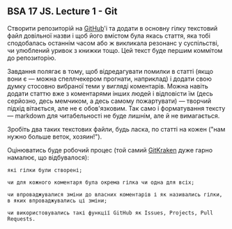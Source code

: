 ## BSA 17 JS. Lecture 1 - Git

Створити репозиторій на  [GitHub](https://github.com)'і та додати в 
основну гілку текстовий файл довільної назви і щоб його вмістом була 
якась стаття, яка тобі сподобалась останнім часом або ж викликала 
резонанс у суспільстві, чи улюблений уривок з книжки тощо. Цей текст 
буде першим коммітом до репозиторію.

Завдання полягає в тому, щоб відредагувати помилки в статті (якщо вони 
є — можна спеллчекером прогнати, наприклад) і додати свою думку стосовно 
вибраної теми у вигляді коментарів. Можна навіть додати статтю вже з 
коментарями інших людей і відповісти їм (десь серйозно, десь мемчиком, 
а десь самому пожартувати) — творчий підхід вітається, але не є 
обов'язковим. Так само і форматування тексту — markdown для 
читабельності не буде лишнім, але й не вимагається.

Зробіть два таких текстових файли, будь ласка, по статті на кожен 
("нам нужно больше веток, хозяин!").

Оцінюватись буде робочий процес (той самий [GitKraken](https://www.gitkraken.com/) дуже 
гарно намалює, що відбувалося):

`які гілки були створені;`

`чи для кожного коментаря була окрема гілка чи одна для всіх;`

`чи впроваджувалися зміни до власних коментарів і як називались гілки, в яких впроваджувались ці зміни;`

`чи використовувались такі функції GitHub як Issues, Projects, Pull Requests.`

